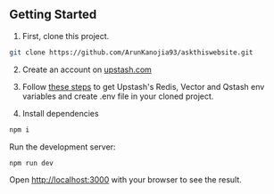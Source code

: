 ## Getting Started

1. First, clone this project.

```bash
git clone https://github.com/ArunKanojia93/askthiswebsite.git
```

2. Create an account on [upstash.com](https://upstash.com)

3. Follow [these steps](https://upstash.com/blog/rag-chatbot-upstash) to get Upstash's Redis, Vector and Qstash env variables and create .env file in your cloned project.

4. Install dependencies

```bash
npm i
```

Run the development server:

```bash
npm run dev
```

Open [http://localhost:3000](http://localhost:3000) with your browser to see the result.
